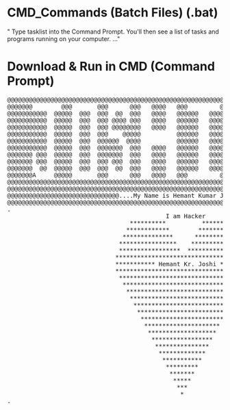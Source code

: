 # CMD_Commands (Batch Files)  (.bat)
" Type tasklist into the Command Prompt. You'll then see a list of tasks and programs running on your computer. ..."


# Download & Run in CMD (Command Prompt) 
<pre>
@@@@@@@@@@@@@@@@@@@@@@@@@@@@@@@@@@@@@@@@@@@@@@@@@@@@@@@@@@@@@@@@@@@@@@@@@@@@@@@@@@@@@@@@@@@@@@@@@@@@@@@@@@
@@@@@@@        @@@       @@@      @@@   @@@@   @@@         @@@@@@@@@@@@         @@@@@@@          @@@@@@@@@
@@@@@@@@@@@  @@@@@  @@@  @@@  @@  @@@   @@@@   @@@@@@   @@@@@@@@@@@@@@@   @@@   @@@@@@   @@@@@@@@@@@@@@@@@
@@@@@@@@@@@  @@@@@  @@@  @@@ @@@@ @@@   @@@@   @@@@@@   @@@@@@@@@@@@@@@   @@@   @@@@@   @@@@@@@@@@@@@@@@@@
@@@@@@@@@@@  @@@@@  @@@  @@@ @@@@@@@@   @@@@   @@@@@@   @@@@@@@@@@@@@@@   @@@   @@@@   @@@@@@@@@@@@@@@@@@@
@@@@@@@@@@@  @@@@@  @@@  @@@    @@@@@          @@@@@@   @@@@@@@@@@@@@@@         @@@@   @@@@@@@@@@@@@@@@@@@
@@@@@@@@@@@  @@@@@  @@@  @@@@@@  @@@@          @@@@@@   @@@@@@@@@@@@@@@         @@@@   @@@@@@@@@@@@@@@@@@@
@@@@@@@@@@@  @@@@@  @@@  @@@@@@@  @@@   @@@@   @@@@@@   @@@@@@@@@@@@@@@   @@@@@@@@@@   @@@@@@@@@@@@@@@@@@@
@@@@@@@ @@@  @@@@@  @@@  @@@@@@@  @@@   @@@@   @@@@@@   @@@@@@@@@@@@@@@   @@@@@@@@@@@   @@@@@@@@@@@@@@@@@@
@@@@@@@ @@@  @@@@@  @@@  @@@ @@@  @@@   @@@@   @@@@@@   @@@@@@@@@@@@@@@   @@@@@@@@@@@@   @@@@@@@@@@@@@@@@@
@@@@@@@  @@  @@@@@  @@@  @@@  @@  @@@   @@@@   @@@@@@   @@@@@@@@@@@@@@@   @@@@@@@@@@@@@    @@@@@@@@@@@@@@@
@@@@@@@A     @@@@@       @@@      @@@   @@@@   @@@         @@@@@@@@@@@@   @@@@@@   @@@@@         @@@@@@@@@
@@@@@@@@@@@@@@@@@@@@@@@@@@@@@@@@@@@@@@@@@@@@@@@@@@@@@@@@@@@@@@      @@@@@@@@@@@@@@@@@@@@@@@@@@@@@@@@@@@@@@
@@@@@@@@@@@@@@@@@@@@@@@@@@@@@@@@@@@@@@@@@@@@@@@@@@@@@@@@@@@@@@@@@@@@@@@@@@@@@@@@@@@@@@@@@@@@@@@@@@@@@@@@@@
@@@@@@@@@@@@@@@@@@@@@@@@@@@@@@@....My Name is Hemant Kumar Joshi....@@@@@@@@@@@@@@@@@@@@@@@@@@@@@@@@@@@@@@
@@@@@@@@@@@@@@@@@@@@@@@@@@@@@@@@@@@@@@@@@@@@@@@@@@@@@@@@@@@@@@@@@@@@@@@@@@@@@@@@@@@@@@@@@@@@@@@@@@@@@@@@@@
.
                                            I am Hacker
                                  **********          **********
                                 ************        ************
                                **************      **************
                               ****************    ****************
                               *****************  ******************
                              **************************************
                              *********** Hemant Kr. Joshi *********
                              *************************************
                               ***********************************
                                *********************************
                                 *******************************
                                  *****************************
                                   ***************************
                                    *************************
                                     ***********************
                                      *********************
                                       *******************
                                        *****************
                                         ***************
                                          *************
                                           ***********
                                            *********
                                             *******
                                              *****
                                               ***
                                                *
.
</pre>
